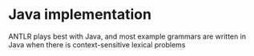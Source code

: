 # Java implementation

ANTLR plays best with Java, and most example grammars are written in Java when there is context-sensitive lexical problems